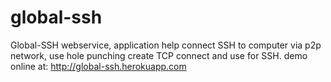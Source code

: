 global-ssh
==========
Global-SSH webservice, application help connect SSH to computer via p2p network, use hole punching create TCP connect and use for SSH.
demo online at: http://global-ssh.herokuapp.com
